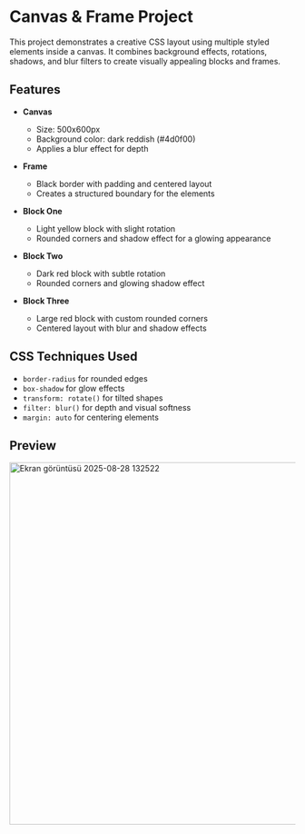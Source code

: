 # Canvas & Frame Project

This project demonstrates a creative CSS layout using multiple styled elements inside a canvas. It combines background effects, rotations, shadows, and blur filters to create visually appealing blocks and frames.

## Features

- **Canvas**  
  - Size: 500x600px  
  - Background color: dark reddish (#4d0f00)  
  - Applies a blur effect for depth  

- **Frame**  
  - Black border with padding and centered layout  
  - Creates a structured boundary for the elements  

- **Block One**  
  - Light yellow block with slight rotation  
  - Rounded corners and shadow effect for a glowing appearance  

- **Block Two**  
  - Dark red block with subtle rotation  
  - Rounded corners and glowing shadow effect  

- **Block Three**  
  - Large red block with custom rounded corners  
  - Centered layout with blur and shadow effects  

## CSS Techniques Used

- `border-radius` for rounded edges  
- `box-shadow` for glow effects  
- `transform: rotate()` for tilted shapes  
- `filter: blur()` for depth and visual softness  
- `margin: auto` for centering elements
  
 ## Preview
<img width="549" height="638" alt="Ekran görüntüsü 2025-08-28 132522" src="https://github.com/user-attachments/assets/56621acf-a076-4b90-ae7a-aaa20d17a024" />
